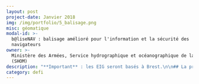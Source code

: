 ```yaml
---
layout: post
project-date: Janvier 2018
img: /img/portfolio/5_balisage.png
misc: géomatique
modal-id: >-
  b@liseNAV : balisage amélioré pour l'information et la sécurité des
  navigateurs
owner: >-
  Ministère des Armées, Service hydrographique et océanographique de la Marine
  (SHOM)
description: "**Important** : les EIG seront basés à Brest.\n\n## La problématique\n\nLa signalisation maritime (phares, balisage\ndes côtes), les avis aux navigateurs et les cartes marines sont essentielles pour permettre aux\nnavigateurs de parer les dangers, de déterminer leur route et de se\npositionner. Les changements, planifiés ou fortuits, sur la signalisation\nmaritime sont gérés par les services des phares et balises qui diffusent les\nmodifications destinées au Shom.\n\n**Toutefois, les\ndélais d’actualisation des cartes sont conséquents, y compris pour les formes\nnumériques des cartes (ENC) dont les données sont parfois saisies à plusieurs\nreprises, et la restitution de l’information de balisage via la carte marine\n\\(symboles et légendes statiques) exige un certain temps de lecture et\nd’interprétation par l’usager.**\n\n## Le défi : faciliter la diffusion et la lisibilité des informations de signalisation maritime\n\nLe but est de réduire les délais\nde diffusion des informations de balisage. Ce défi poursuit trois objectifs majeurs :\n\n* Améliorer la transmission des informations de navigation diffusées et reçues (phares, balises, avis de navigation, cartes marines), avec un objectif de suppression des redondances, de synchronisation et de mise à jour en temps réel des données ;\n* Proposer une lecture des informations de navigation plus dynamique grâce à une \"carte marine augmentée\" (agrégation des contenus des ouvrages nautiques et des cartes marines).\n* Innover sur le contenu, la représentation, la symbologie, le format, etc. de la couche numérique des informations de signalisation maritime à produire.\n\nLe\nprojet étend le concept identifié dans le projet de la plateforme nationale de\nl’information nautique (projet PING) en visant à connecter en amont les\nservices producteurs de l’information. **Les informations qualifiées de\nsignalisation maritime seront disponibles dans les protocoles ouverts et\nreconnus**.\n\n## 2 entrepreneur•e•s recherché•e•s\n\n* **EIG 1 - WEBSERVICES GÉOGRAPHIQUES / INTERFACES / MODELES** : interfaçage de systèmes, normalisation de données, modélisation des données (UML). Missions : interfaçage, workflow et synchronisation des informations de balisage de leur création à leur diffusion.\n\n\n* **EIG\_ 2 - GÉOMATIQUE / CARTOGRAPHIE** : web services géographiques, standards OGC, directive INSPIRE, ergonomie des applications. Missions : Restitution à l'usager des informations de balisage sous une forme innovante.\n\n## Votre mentor : Eric Le Guen\n\n![Photo d'Eric Le Guen, mentor](/img/portfolio/5_Photo_Mentor_Eric_Le_Guen_portrait.bmp)\n\n**Depuis\n2015, Eric Le Guen est le référent de l’infrastructure de données géographiques\ndu Shom au sein du département de Géomatique qu’il dirige depuis 2017**. Auparavant,\nil a passé de nombreuses années en tant qu’ingénieur au département de cartographie\noù il a occupé différents postes tant en conception, production et mise à jour\nde cartes marines – papier et électronique (ENC) – qu’en expertise sur les\nsystèmes de production.\n\n*Cap\nà l’Ouest, la mer est à l’honneur! Le Shom et son partenaire de la Direction\ndes affaires maritimes sont ravis d’intégrer cette seconde promotion des EIG.\nNous allons tous ensemble démontrer que nous pouvons accélérer l’information\ndes usagers de la mer en matière de signalisation maritime, puis mettre à\ndisposition ces données sur un portail et enfin proposer de nouveaux services\ninnovants pour améliorer la sécurité de la navigation.*\n\n*«\_La mutation numérique transforme la relation entre le Shom\net les usagers de ses produits et services, ainsi que ses processus internes.\nIl est ainsi possible de renforcer la fluidité des relations avec ses clients\net de leur proposer des améliorations substantielles du service rendu.\_» Extrait\ndu Contrat d’objectifs et de performance entre le Shom et\nl’Etat 2017-2020.*"
category: defi
---
```


















